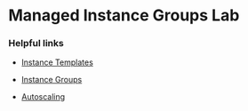 # Managed Instance Groups Lab

### Helpful links

* [Instance Templates](https://cloud.google.com/compute/docs/instance-templates/)

* [Instance Groups](https://cloud.google.com/compute/docs/instance-groups/)

* [Autoscaling](https://cloud.google.com/compute/docs/autoscaler/)
